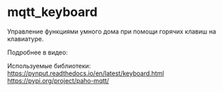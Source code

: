 # mqtt_keyboard
Управление функциями умного дома при помощи горячих клавиш на клавиатуре.

Подробнее в видео:

Используемые библиотеки:
https://pynput.readthedocs.io/en/latest/keyboard.html
https://pypi.org/project/paho-mqtt/
